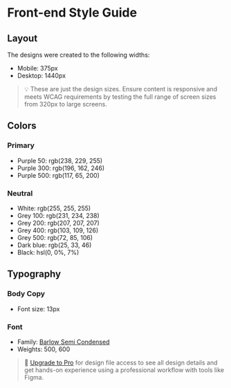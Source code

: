 # Front-end Style Guide

## Layout

The designs were created to the following widths:

- Mobile: 375px
- Desktop: 1440px

> 💡 These are just the design sizes. Ensure content is responsive and meets WCAG requirements by testing the full range of screen sizes from 320px to large screens.

## Colors

### Primary

- Purple 50: rgb(238, 229, 255)
- Purple 300: rgb(196, 162, 246)
- Purple 500: rgb(117, 65, 200)

### Neutral

- White: rgb(255, 255, 255)
- Grey 100: rgb(231, 234, 238)
- Grey 200: rgb(207, 207, 207)
- Grey 400: rgb(103, 109, 126)
- Grey 500: rgb(72, 85, 106)
- Dark blue: rgb(25, 33, 46)
- Black: hsl(0, 0%, 7%)

## Typography

### Body Copy

- Font size: 13px

### Font

- Family: [Barlow Semi Condensed](https://fonts.google.com/specimen/Barlow+Semi+Condensed)
- Weights: 500, 600

> 💎 [Upgrade to Pro](https://www.frontendmentor.io/pro?ref=style-guide) for design file access to see all design details and get hands-on experience using a professional workflow with tools like Figma.
